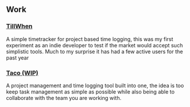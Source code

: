 ## Work

### [TillWhen](https://tillwhen.barelyhuman.dev/)

A simple timetracker for project based time logging, this was my first experiment as an indie developer to test if the market would accept such simplistic tools. Much to my surprise it has had a few active users for the past year

### [Taco (WIP)](https://taco.barelyhuman.dev/)

A project management and time logging tool built into one, the idea is too keep task management as simple as possible while also being able to collaborate with the team you are working with.
